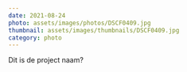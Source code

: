 ```yaml
---
date: 2021-08-24
photo: assets/images/photos/DSCF0409.jpg
thumbnail: assets/images/thumbnails/DSCF0409.jpg
category: photo
---
```

Dit is de project naam?